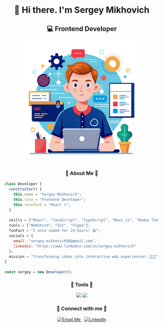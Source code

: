 <h1 align="center" style="border-bottom: none !important;">👋 Hi there. I'm Sergey Mikhovich</h1>
<h2 align="center" style="border-bottom: none !important;">💻 Frontend Developer</h2>

<p align="center">
  <img align="center" src="./developer.png" width="400" alt="Developer"/>
</p>

<h3 align="center">🪪 About Me 🪪</h3>

```js
class Developer {
  constructor() {
    this.name = "Sergey Mikhovich";
    this.role = "Frontend Developer";
    this.coreTech = "React 🔥";
  }

  skills = ["React", "JavaScript", "TypeScript", "Next.js", "Redux Toolkit", "CSS3", "HTML5"];
  tools = ["WebStorm", "Git", "Figma"];
  funFact = "I once coded for 24-hours! 😁";
  socials = {
    email: "sergey.mikhovich98@gmail.com",
    linkedin: "https://www.linkedin.com/in/sergey-mikhovich"
  };
  mission = "Transforming ideas into interactive web experiences! 👨‍💻🌐";
}

const sergey = new Developer();
```

<h3 align="center">🚀 Tools 🚀</h3>

<p align="center">
    <img src="https://skillicons.dev/icons?i=react,ts,js,redux,tailwind,styledcomponents,sass,postman" />
    <img src="https://skillicons.dev/icons?i=postgres,vite,html,css,figma,git,github,docker" />
 </p>

<h3 align="center">🤝 Connect with me 🤝</h3>

<p align="center"> 
   <a href="mailto:sergey.mikhovich98@gmail.com"> <img src="https://img.shields.io/badge/Email-Me-red?style=for-the-badge&logo=gmail" alt="Email Me" /> </a> &nbsp; <a href="https://www.linkedin.com/in/sergey-mikhovich" target="_blank"> <img src="https://img.shields.io/badge/LinkedIn-Connect-blue?style=for-the-badge&logo=linkedin" alt="LinkedIn" /> </a> </p>
